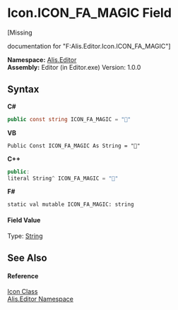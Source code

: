 # Icon.ICON_FA_MAGIC Field
 

\[Missing <summary> documentation for "F:Alis.Editor.Icon.ICON_FA_MAGIC"\]

**Namespace:**&nbsp;<a href="b150ade4-39de-a232-5f06-d3cdc1b2c538">Alis.Editor</a><br />**Assembly:**&nbsp;Editor (in Editor.exe) Version: 1.0.0

## Syntax

**C#**<br />
``` C#
public const string ICON_FA_MAGIC = ""
```

**VB**<br />
``` VB
Public Const ICON_FA_MAGIC As String = ""
```

**C++**<br />
``` C++
public:
literal String^ ICON_FA_MAGIC = ""
```

**F#**<br />
``` F#
static val mutable ICON_FA_MAGIC: string
```


#### Field Value
Type: <a href="https://docs.microsoft.com/dotnet/api/system.string" target="_blank">String</a>

## See Also


#### Reference
<a href="cc0f883c-67f8-f772-c6d7-a60b129f22a7">Icon Class</a><br /><a href="b150ade4-39de-a232-5f06-d3cdc1b2c538">Alis.Editor Namespace</a><br />